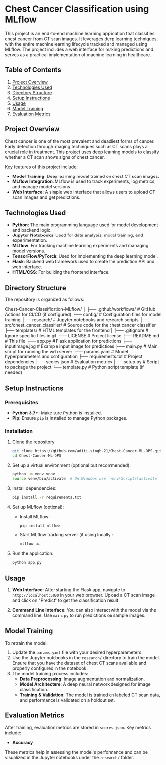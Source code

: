 # Chest Cancer Classification using MLflow

This project is an end-to-end machine learning application that classifies chest cancer from CT scan images. It leverages deep learning techniques, with the entire machine learning lifecycle tracked and managed using MLflow. The project includes a web interface for making predictions and serves as a practical implementation of machine learning in healthcare.

## Table of Contents
1. [Project Overview](#project-overview)
2. [Technologies Used](#technologies-used)
3. [Directory Structure](#directory-structure)
4. [Setup Instructions](#setup-instructions)
5. [Usage](#usage)
6. [Model Training](#model-training)
7. [Evaluation Metrics](#evaluation-metrics)


## Project Overview
Chest cancer is one of the most prevalent and deadliest forms of cancer. Early detection through imaging techniques such as CT scans plays a crucial role in treatment. This project uses deep learning models to classify whether a CT scan shows signs of chest cancer.

Key features of this project include:
- **Model Training**: Deep learning model trained on chest CT scan images.
- **MLflow Integration**: MLflow is used to track experiments, log metrics, and manage model versions.
- **Web Interface**: A simple web interface that allows users to upload CT scan images and get predictions.

## Technologies Used
- **Python**: The main programming language used for model development and backend logic.
- **Jupyter Notebooks**: Used for data analysis, model training, and experimentation.
- **MLflow**: For tracking machine learning experiments and managing model versions.
- **TensorFlow/PyTorch**: Used for implementing the deep learning model.
- **Flask**: Backend web framework used to create the prediction API and web interface.
- **HTML/CSS**: For building the frontend interface.


## Directory Structure

The repository is organized as follows:


Chest-Cancer-Classification-MLflow/
│
├── .github/workflows/               # GitHub Actions for CI/CD (if configured)
├── config/                          # Configuration files for model training
├── research/                        # Jupyter notebooks and research scripts
├── src/chest_cancer_classifier/     # Source code for the chest cancer classifier
├── templates/                       # HTML templates for the frontend
│
├── .gitignore                       # Ignore specific files in git
├── LICENSE                          # Project license
├── README.md                        # This file
├── app.py                           # Flask application for predictions
├── inputImage.jpg                   # Example input image for predictions
├── main.py                          # Main script for running the web server
├── params.yaml                      # Model hyperparameters and configuration
├── requirements.txt                 # Project dependencies
├── scores.json                      # Evaluation metrics
├── setup.py                         # Script to package the project
└── template.py                      # Python script template (if needed)



## Setup Instructions

### Prerequisites
- **Python 3.7+**: Make sure Python is installed.
- **Pip**: Ensure `pip` is installed to manage Python packages.

### Installation
1. Clone the repository:
    ```bash
    git clone https://github.com/aditi-singh-21/Chest-Cancer-ML-OPS.git
    cd Chest-Cancer-ML-OPS
    ```

2. Set up a virtual environment (optional but recommended):
    ```bash
    python -m venv venv
    source venv/bin/activate  # On Windows use `venv\Scripts\activate`
    ```

3. Install dependencies:
    ```bash
    pip install -r requirements.txt
    ```

4. Set up MLflow (optional):
   - Install MLflow:
     ```bash
     pip install mlflow
     ```
   - Start MLflow tracking server (if using locally):
     ```bash
     mlflow ui
     ```

5. Run the application:
    ```bash
    python app.py
    ```

## Usage
1. **Web Interface**: After starting the Flask app, navigate to `http://localhost:5000` in your web browser. Upload a CT scan image and click on "Predict" to get the classification result.
   
2. **Command Line Interface**: You can also interact with the model via the command line. Use `main.py` to run predictions on sample images.

## Model Training
To retrain the model:
1. Update the `params.yaml` file with your desired hyperparameters.
2. Use the Jupyter notebooks in the `research/` directory to train the model. Ensure that you have the dataset of chest CT scans available and properly configured in the notebook.
3. The model training process includes:
   - **Data Preprocessing**: Image augmentation and normalization.
   - **Model Architecture**: A deep neural network designed for image classification.
   - **Training & Validation**: The model is trained on labeled CT scan data, and performance is validated on a holdout set.

## Evaluation Metrics
After training, evaluation metrics are stored in `scores.json`. Key metrics include:
- **Accuracy**


These metrics help in assessing the model's performance and can be visualized in the Jupyter notebooks under the `research/` folder.




